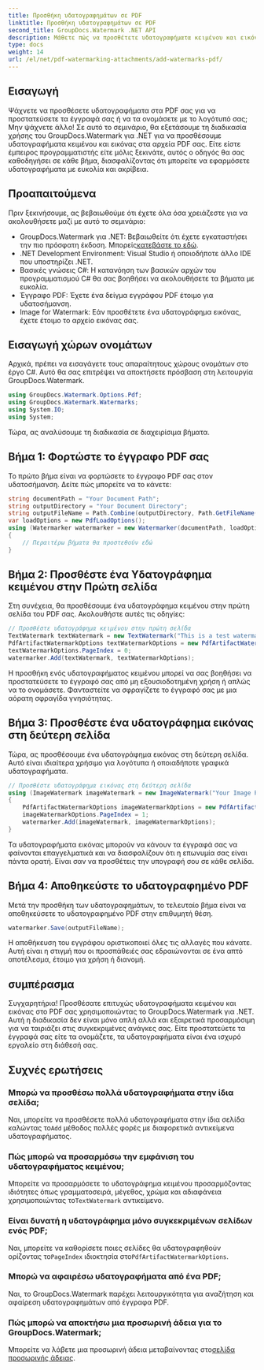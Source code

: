 ```yaml
---
title: Προσθήκη υδατογραφημάτων σε PDF
linktitle: Προσθήκη υδατογραφημάτων σε PDF
second_title: GroupDocs.Watermark .NET API
description: Μάθετε πώς να προσθέτετε υδατογραφήματα κειμένου και εικόνων στα PDF σας χρησιμοποιώντας το GroupDocs.Watermark για .NET με τον αναλυτικό οδηγό μας βήμα προς βήμα.
type: docs
weight: 14
url: /el/net/pdf-watermarking-attachments/add-watermarks-pdf/
---
```

## Εισαγωγή
Ψάχνετε να προσθέσετε υδατογραφήματα στα PDF σας για να προστατεύσετε τα έγγραφά σας ή να τα ονομάσετε με το λογότυπό σας; Μην ψάχνετε άλλο! Σε αυτό το σεμινάριο, θα εξετάσουμε τη διαδικασία χρήσης του GroupDocs.Watermark για .NET για να προσθέσουμε υδατογραφήματα κειμένου και εικόνας στα αρχεία PDF σας. Είτε είστε έμπειρος προγραμματιστής είτε μόλις ξεκινάτε, αυτός ο οδηγός θα σας καθοδηγήσει σε κάθε βήμα, διασφαλίζοντας ότι μπορείτε να εφαρμόσετε υδατογραφήματα με ευκολία και ακρίβεια.
## Προαπαιτούμενα
Πριν ξεκινήσουμε, ας βεβαιωθούμε ότι έχετε όλα όσα χρειάζεστε για να ακολουθήσετε μαζί με αυτό το σεμινάριο:
-  GroupDocs.Watermark για .NET: Βεβαιωθείτε ότι έχετε εγκαταστήσει την πιο πρόσφατη έκδοση. Μπορείς[κατεβάστε το εδώ](https://releases.groupdocs.com/Watermark/net/).
- .NET Development Environment: Visual Studio ή οποιοδήποτε άλλο IDE που υποστηρίζει .NET.
- Βασικές γνώσεις C#: Η κατανόηση των βασικών αρχών του προγραμματισμού C# θα σας βοηθήσει να ακολουθήσετε τα βήματα με ευκολία.
- Έγγραφο PDF: Έχετε ένα δείγμα εγγράφου PDF έτοιμο για υδατοσήμανση.
- Image for Watermark: Εάν προσθέτετε ένα υδατογράφημα εικόνας, έχετε έτοιμο το αρχείο εικόνας σας.
## Εισαγωγή χώρων ονομάτων
Αρχικά, πρέπει να εισαγάγετε τους απαραίτητους χώρους ονομάτων στο έργο C#. Αυτό θα σας επιτρέψει να αποκτήσετε πρόσβαση στη λειτουργία GroupDocs.Watermark.
```csharp
using GroupDocs.Watermark.Options.Pdf;
using GroupDocs.Watermark.Watermarks;
using System.IO;
using System;
```
Τώρα, ας αναλύσουμε τη διαδικασία σε διαχειρίσιμα βήματα.
## Βήμα 1: Φορτώστε το έγγραφο PDF σας
Το πρώτο βήμα είναι να φορτώσετε το έγγραφο PDF σας στον υδατοσήμανση. Δείτε πώς μπορείτε να το κάνετε:
```csharp
string documentPath = "Your Document Path";
string outputDirectory = "Your Document Directory";
string outputFileName = Path.Combine(outputDirectory, Path.GetFileName(documentPath));
var loadOptions = new PdfLoadOptions();
using (Watermarker watermarker = new Watermarker(documentPath, loadOptions))
{
    // Περαιτέρω βήματα θα προστεθούν εδώ
}
```
## Βήμα 2: Προσθέστε ένα Υδατογράφημα κειμένου στην Πρώτη σελίδα
Στη συνέχεια, θα προσθέσουμε ένα υδατογράφημα κειμένου στην πρώτη σελίδα του PDF σας. Ακολουθήστε αυτές τις οδηγίες:
```csharp
// Προσθέστε υδατογράφημα κειμένου στην πρώτη σελίδα
TextWatermark textWatermark = new TextWatermark("This is a test watermark", new Font("Arial", 8));
PdfArtifactWatermarkOptions textWatermarkOptions = new PdfArtifactWatermarkOptions();
textWatermarkOptions.PageIndex = 0;
watermarker.Add(textWatermark, textWatermarkOptions);
```

Η προσθήκη ενός υδατογραφήματος κειμένου μπορεί να σας βοηθήσει να προστατεύσετε το έγγραφό σας από μη εξουσιοδοτημένη χρήση ή απλώς να το ονομάσετε. Φανταστείτε να σφραγίζετε το έγγραφό σας με μια αόρατη σφραγίδα γνησιότητας.
## Βήμα 3: Προσθέστε ένα υδατογράφημα εικόνας στη δεύτερη σελίδα
Τώρα, ας προσθέσουμε ένα υδατογράφημα εικόνας στη δεύτερη σελίδα. Αυτό είναι ιδιαίτερα χρήσιμο για λογότυπα ή οποιαδήποτε γραφικά υδατογραφήματα.
```csharp
// Προσθέστε υδατογράφημα εικόνας στη δεύτερη σελίδα
using (ImageWatermark imageWatermark = new ImageWatermark("Your Image Path"))
{
    PdfArtifactWatermarkOptions imageWatermarkOptions = new PdfArtifactWatermarkOptions();
    imageWatermarkOptions.PageIndex = 1;
    watermarker.Add(imageWatermark, imageWatermarkOptions);
}
```

Τα υδατογραφήματα εικόνας μπορούν να κάνουν τα έγγραφά σας να φαίνονται επαγγελματικά και να διασφαλίζουν ότι η επωνυμία σας είναι πάντα ορατή. Είναι σαν να προσθέτεις την υπογραφή σου σε κάθε σελίδα.
## Βήμα 4: Αποθηκεύστε το υδατογραφημένο PDF
Μετά την προσθήκη των υδατογραφημάτων, το τελευταίο βήμα είναι να αποθηκεύσετε το υδατογραφημένο PDF στην επιθυμητή θέση.
```csharp
watermarker.Save(outputFileName);
```
Η αποθήκευση του εγγράφου οριστικοποιεί όλες τις αλλαγές που κάνατε. Αυτή είναι η στιγμή που οι προσπάθειές σας εδραιώνονται σε ένα απτό αποτέλεσμα, έτοιμο για χρήση ή διανομή.
## συμπέρασμα
Συγχαρητήρια! Προσθέσατε επιτυχώς υδατογραφήματα κειμένου και εικόνας στο PDF σας χρησιμοποιώντας το GroupDocs.Watermark για .NET. Αυτή η διαδικασία δεν είναι μόνο απλή αλλά και εξαιρετικά προσαρμόσιμη για να ταιριάζει στις συγκεκριμένες ανάγκες σας. Είτε προστατεύετε τα έγγραφά σας είτε τα ονομάζετε, τα υδατογραφήματα είναι ένα ισχυρό εργαλείο στη διάθεσή σας.
## Συχνές ερωτήσεις
### Μπορώ να προσθέσω πολλά υδατογραφήματα στην ίδια σελίδα;
 Ναι, μπορείτε να προσθέσετε πολλά υδατογραφήματα στην ίδια σελίδα καλώντας το`Add` μέθοδος πολλές φορές με διαφορετικά αντικείμενα υδατογραφήματος.
### Πώς μπορώ να προσαρμόσω την εμφάνιση του υδατογραφήματος κειμένου;
 Μπορείτε να προσαρμόσετε το υδατογράφημα κειμένου προσαρμόζοντας ιδιότητες όπως γραμματοσειρά, μέγεθος, χρώμα και αδιαφάνεια χρησιμοποιώντας το`TextWatermark` αντικείμενο.
### Είναι δυνατή η υδατογράφημα μόνο συγκεκριμένων σελίδων ενός PDF;
 Ναι, μπορείτε να καθορίσετε ποιες σελίδες θα υδατογραφηθούν ορίζοντας το`PageIndex` ιδιοκτησία στο`PdfArtifactWatermarkOptions`.
### Μπορώ να αφαιρέσω υδατογραφήματα από ένα PDF;
Ναι, το GroupDocs.Watermark παρέχει λειτουργικότητα για αναζήτηση και αφαίρεση υδατογραφημάτων από έγγραφα PDF.
### Πώς μπορώ να αποκτήσω μια προσωρινή άδεια για το GroupDocs.Watermark;
Μπορείτε να λάβετε μια προσωρινή άδεια μεταβαίνοντας στο[σελίδα προσωρινής άδειας](https://purchase.groupdocs.com/temporary-license/).